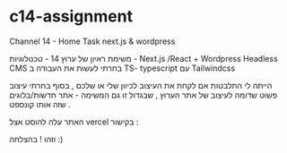 # c14-assignment
Channel 14 - Home Task next.js &amp; wordpress 



משימת ראיון של ערוץ 14 -
טכנולוגיות - Next.js /React + Wordpress Headless CMS 
בחרתי לעשות את העבודה ב TS- typescript עם Tailwindcss 

הייתה לי התלבטות אם לקחת את העיצוב לכיוון שלי או שלכם , בסוף בחרתי עיצוב פשוט שדומה לעיצוב של אתר הערוץ ,
שבגדול זו גם המשימה - אתר חדשות/בלוגים שזה אותו קונספט .

האתר עלה להוסט אצל vercel בקישור  : 

וזהו ! בהצלחה :)


